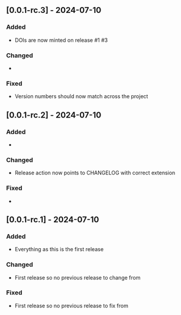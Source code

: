 ## [0.0.1-rc.3] - 2024-07-10

### Added

* DOIs are now minted on release #1 #3

### Changed

*

### Fixed

* Version numbers should now match across the project

## [0.0.1-rc.2] - 2024-07-10

### Added

*

### Changed

* Release action now points to CHANGELOG with correct extension

### Fixed

*

## [0.0.1-rc.1] - 2024-07-10

### Added

* Everything as this is the first release

### Changed

* First release so no previous release to change from

### Fixed

* First release so no previous release to fix from